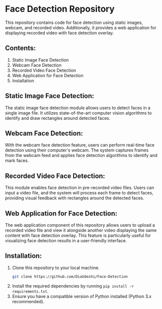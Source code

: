 # Face Detection Repository

This repository contains code for face detection using static images, webcam, and recorded video. Additionally, it provides a web application for displaying recorded video with face detection overlay.

## Contents:

1. Static Image Face Detection
2. Webcam Face Detection
3. Recorded Video Face Detection
4. Web Application for Face Detection
5. Installation


## Static Image Face Detection:

The static image face detection module allows users to detect faces in a single image file. It utilizes state-of-the-art computer vision algorithms to identify and draw rectangles around detected faces.

## Webcam Face Detection:

With the webcam face detection feature, users can perform real-time face detection using their computer's webcam. The system captures frames from the webcam feed and applies face detection algorithms to identify and mark faces.

## Recorded Video Face Detection:

This module enables face detection in pre-recorded video files. Users can input a video file, and the system will process each frame to detect faces, providing visual feedback with rectangles around the detected faces.

## Web Application for Face Detection:

The web application component of this repository allows users to upload a recorded video file and view it alongside another video displaying the same content with face detection overlay. This feature is particularly useful for visualizing face detection results in a user-friendly interface.

## Installation:

1. Clone this repository to your local machine.
    ```bash
    git clone https://github.com/DiaUdeshi/Face-Detection

3. Install the required dependencies by running `pip install -r requirements.txt`.
4. Ensure you have a compatible version of Python installed (Python 3.x recommended).


